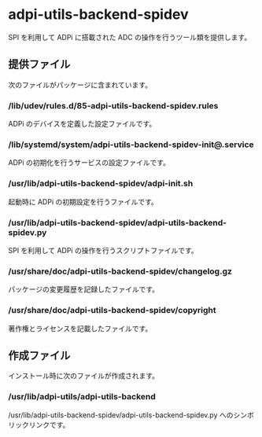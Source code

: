 adpi-utils-backend-spidev
=========================

SPI を利用して ADPi に搭載された ADC の操作を行うツール類を提供します。

## 提供ファイル
次のファイルがパッケージに含まれています。

### /lib/udev/rules.d/85-adpi-utils-backend-spidev.rules  
ADPi のデバイスを定義した設定ファイルです。

### /lib/systemd/system/adpi-utils-backend-spidev-init\@.service  
ADPi の初期化を行うサービスの設定ファイルです。

### /usr/lib/adpi-utils-backend-spidev/adpi-init.sh  
起動時に ADPi の初期設定を行うファイルです。

### /usr/lib/adpi-utils-backend-spidev/adpi-utils-backend-spidev.py  
SPI を利用して ADPi の操作を行うスクリプトファイルです。

### /usr/share/doc/adpi-utils-backend-spidev/changelog.gz
パッケージの変更履歴を記録したファイルです。

### /usr/share/doc/adpi-utils-backend-spidev/copyright
著作権とライセンスを記載したファイルです。

## 作成ファイル
インストール時に次のファイルが作成されます。

### /usr/lib/adpi-utils/adpi-utils-backend  
/usr/lib/adpi-utils-backend-spidev/adpi-utils-backend-spidev.py へのシンボリックリンクです。
